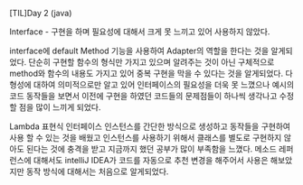 [TIL]Day 2 (java)

Interface - 구현을 하며 필요성에 대해서 크게 못 느끼고 있어 사용하지 않았다.

interface에 default Method 기능을 사용하여 Adapter의 역할을 한다는 것을 알게되었다.
    단순히 구현할 함수의 형식만 가지고 있으며 알려주는 것이 아닌 구체적으로 method와 함수의 내용도 가지고 있어 중복 구현을 막을 수 있다는 것을 알게되었다.
    다형성에 대하여 의미적으로만 알고 있어 인터페이스의 필요성을 더욱 못 느꼈으나 예시의 코드 동작들을 보면서 이전에 구현을 하였던 코드들의 문제점들이 하나씩 생각나고 수정할 점을 많이 느끼게 되었다.


Lambda 표현식
    인터페이스 인스턴스를 간단한 방식으로 생성하고 동작들을 구현하여 사용 할 수 있는 것을 배웠고 인스턴스를 사용하기 위해서 클래스를 별도로 구현하지 않아도 된다는 것에 충격을 받고 지금까지 했던 공부가 많이 부족함을 느꼈다.
    메소드 레퍼런스에 대해서도 intelliJ IDEA가 코드를 자동으로 추천 변경을 해주어서 사용은 해보았지만 동작 방식에 대해서는 처음으로 알게되었다.